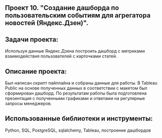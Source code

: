 ## Проект 10. "Создание дашборда по пользовательским событиям для агрегатора новостей (Яндекс.Дзен)".

## Задачи проекта:
Используя данные Яндекс.Дзена построить дашборд с метриками взаимодействия пользователей с карточками статей.

## Описание проекта:
Был написан скрипт пайплайна и собраны данные для работы. В Tableau Public на основе полученных данных в соответствии с макетом был сформирован дашборд.
По результатам работы была подготовлена презентация с полученными графиками и ответами на регулярные запросы менеджеров.

## Использованные библиотеки и инструменты:
Python, SQL, PostgreSQL, sqlalchemy, Tableau, построение дашбордов

